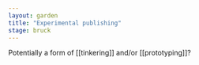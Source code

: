 ```yaml
---  
layout: garden
title: "Experimental publishing"
stage: bruck
---
```


Potentially a form of [[tinkering]] and/or [[prototyping]]?